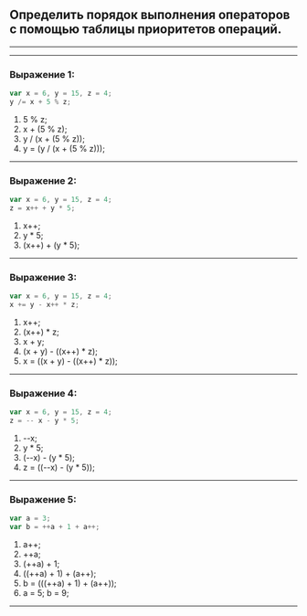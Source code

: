 ## Определить порядок выполнения операторов с помощью таблицы приоритетов операций.
___
___
### Вырaжение 1: 
```javascript
var x = 6, y = 15, z = 4; 
y /= x + 5 % z;
```
  
1.  5 % z;
2. x + (5 % z);
3. y / (x + (5 % z));
4. y = (y / (x + (5 % z)));
___

### Вырaжение 2: 
```javascript
var x = 6, y = 15, z = 4; 
z = x++ + y * 5; 
```

1. x++;
2. y * 5;
3. (x++) + (y * 5);
___

### Вырaжение 3: 
```javascript
var x = 6, y = 15, z = 4; 
x += y - x++ * z; 
```

1. x++;
2. (x++) * z;
3. x + y;
4. (x + y) - ((x++) * z);
5. x = ((x + y) - ((x++) * z));
___

### Вырaжение 4: 
```javascript
var x = 6, y = 15, z = 4; 
z = -- x - y * 5; 
```

1. --x;
2. y * 5;
3. (--x) - (y * 5);
4. z = ((--x) - (y * 5));
___

### Вырaжение 5: 
```javascript
var a = 3;  
var b = ++a + 1 + a++;
```

1. a++;
2. ++a;
3. (++a) + 1;
4. ((++a) + 1) + (a++);
5. b = (((++a) + 1) + (a++));
6. a = 5; b = 9;
___